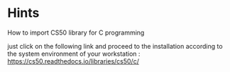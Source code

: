 # Hints
How to import CS50 library for C programming

just click on the following link and proceed to the installation according to the system environment of your workstation :
https://cs50.readthedocs.io/libraries/cs50/c/
